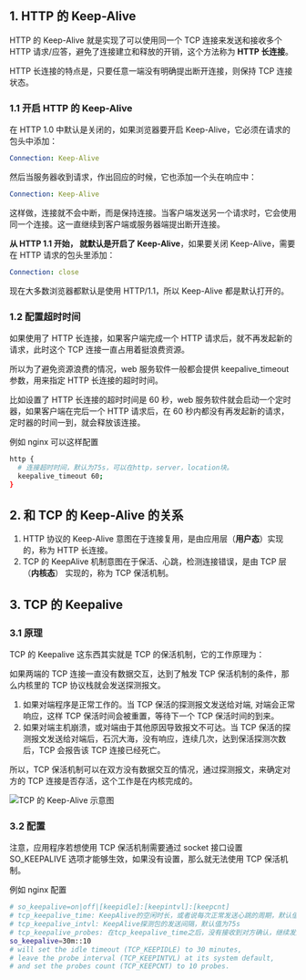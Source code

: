 ## 1. HTTP 的 Keep-Alive

HTTP 的 Keep-Alive 就是实现了可以使用同一个 TCP 连接来发送和接收多个 HTTP 请求/应答，避免了连接建立和释放的开销，这个方法称为 **HTTP 长连接**。

HTTP 长连接的特点是，只要任意一端没有明确提出断开连接，则保持 TCP 连接状态。

### 1.1 开启 HTTP 的 Keep-Alive

在 HTTP 1.0 中默认是关闭的，如果浏览器要开启 Keep-Alive，它必须在请求的包头中添加：

```yaml
Connection: Keep-Alive
```

然后当服务器收到请求，作出回应的时候，它也添加一个头在响应中：

```yaml
Connection: Keep-Alive
```

这样做，连接就不会中断，而是保持连接。当客户端发送另一个请求时，它会使用同一个连接。这一直继续到客户端或服务器端提出断开连接。

**从 HTTP 1.1 开始， 就默认是开启了 Keep-Alive**，如果要关闭 Keep-Alive，需要在 HTTP 请求的包头里添加：

```yaml
Connection: close
```

现在大多数浏览器都默认是使用 HTTP/1.1，所以 Keep-Alive 都是默认打开的。

### 1.2 配置超时时间

如果使用了 HTTP 长连接，如果客户端完成一个 HTTP 请求后，就不再发起新的请求，此时这个 TCP 连接一直占用着挺浪费资源。

所以为了避免资源浪费的情况，web 服务软件一般都会提供 keepalive_timeout 参数，用来指定 HTTP 长连接的超时时间。

比如设置了 HTTP 长连接的超时时间是 60 秒，web 服务软件就会启动一个定时器，如果客户端在完后一个 HTTP 请求后，在 60 秒内都没有再发起新的请求，定时器的时间一到，就会释放该连接。

例如 nginx 可以这样配置

```bash
http {
  # 连接超时时间，默认为75s，可以在http，server，location块。
  keepalive_timeout 60;
}
```

## 2. 和 TCP 的 Keep-Alive 的关系

1. HTTP 协议的 Keep-Alive 意图在于连接复用，是由应用层（**用户态**）实现的，称为 HTTP 长连接。
2. TCP 的 KeepAlive 机制意图在于保活、心跳，检测连接错误，是由 TCP 层（**内核态**） 实现的，称为 TCP 保活机制。

## 3. TCP 的 Keepalive

### 3.1 原理

TCP 的 Keepalive 这东西其实就是 TCP 的保活机制，它的工作原理为：

如果两端的 TCP 连接一直没有数据交互，达到了触发 TCP 保活机制的条件，那么内核里的 TCP 协议栈就会发送探测报文。

1. 如果对端程序是正常工作的。当 TCP 保活的探测报文发送给对端, 对端会正常响应，这样 TCP 保活时间会被重置，等待下一个 TCP 保活时间的到来。
2. 如果对端主机崩溃，或对端由于其他原因导致报文不可达。当 TCP 保活的探测报文发送给对端后，石沉大海，没有响应，连续几次，达到保活探测次数后，TCP 会报告该 TCP 连接已经死亡。

所以，TCP 保活机制可以在双方没有数据交互的情况，通过探测报文，来确定对方的 TCP 连接是否存活，这个工作是在内核完成的。

![TCP 的 Keep-Alive 示意图](/img/doc/http/tcp-keepalive.png)

### 3.2 配置

注意，应用程序若想使用 TCP 保活机制需要通过 socket 接口设置 SO_KEEPALIVE 选项才能够生效，如果没有设置，那么就无法使用 TCP 保活机制。

例如 nginx 配置

```bash
# so_keepalive=on|off|[keepidle]:[keepintvl]:[keepcnt]
# tcp_keepalive_time: KeepAlive的空闲时长，或者说每次正常发送心跳的周期，默认值为7200s（2小时）
# tcp_keepalive_intvl: KeepAlive探测包的发送间隔，默认值为75s
# tcp_keepalive_probes: 在tcp_keepalive_time之后，没有接收到对方确认，继续发送保活探测包次数，默认值为9（次）
so_keepalive=30m::10
# will set the idle timeout (TCP_KEEPIDLE) to 30 minutes,
# leave the probe interval (TCP_KEEPINTVL) at its system default,
# and set the probes count (TCP_KEEPCNT) to 10 probes.
```
